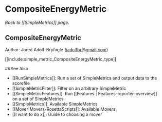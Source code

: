 # CompositeEnergyMetric
*Back to [[SimpleMetrics]] page.*
## CompositeEnergyMetric

Author: Jared Adolf-Bryfogle (jadolfbr@gmail.com)

[[include:simple_metric_CompositeEnergyMetric_type]]

##See Also

* [[RunSimpleMetrics]]: Run a set of SimpleMetrics and output data to the scorefile
* [[SimpleMetricFilter]]: Filter on an arbitrary SimpleMetric
* [[SimpleMetricFeatures]]: Run [[Features | Features-reporter-overview]] on a set of SimpleMetrics
* [[SimpleMetrics]]: Available SimpleMetrics
* [[Mover|Movers-RosettaScripts]]: Available Movers
* [[I want to do x]]: Guide to choosing a mover